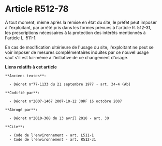 # Article R512-78

A tout moment, même après la remise en état du site, le préfet peut imposer à l'exploitant, par arrêté pris dans les formes
prévues à l'article R. 512-31, les prescriptions nécessaires à la protection des intérêts mentionnés à l'article L. 511-1.

En cas de modification ultérieure de l'usage du site, l'exploitant ne peut se voir imposer de mesures complémentaires
induites par ce nouvel usage sauf s'il est lui-même à l'initiative de ce changement d'usage.

**Liens relatifs à cet article**

	**Anciens textes**:

	  - Décret n°77-1133 du 21 septembre 1977 - art. 34-4 (Ab)

	**Codifié par**:

	  - Décret n°2007-1467 2007-10-12 JORF 16 octobre 2007

	**Abrogé par**:

	  - Décret n°2010-368 du 13 avril 2010 - art. 30

	**Cite**:

	  - Code de l'environnement - art. L511-1
	  - Code de l'environnement - art. R512-31
